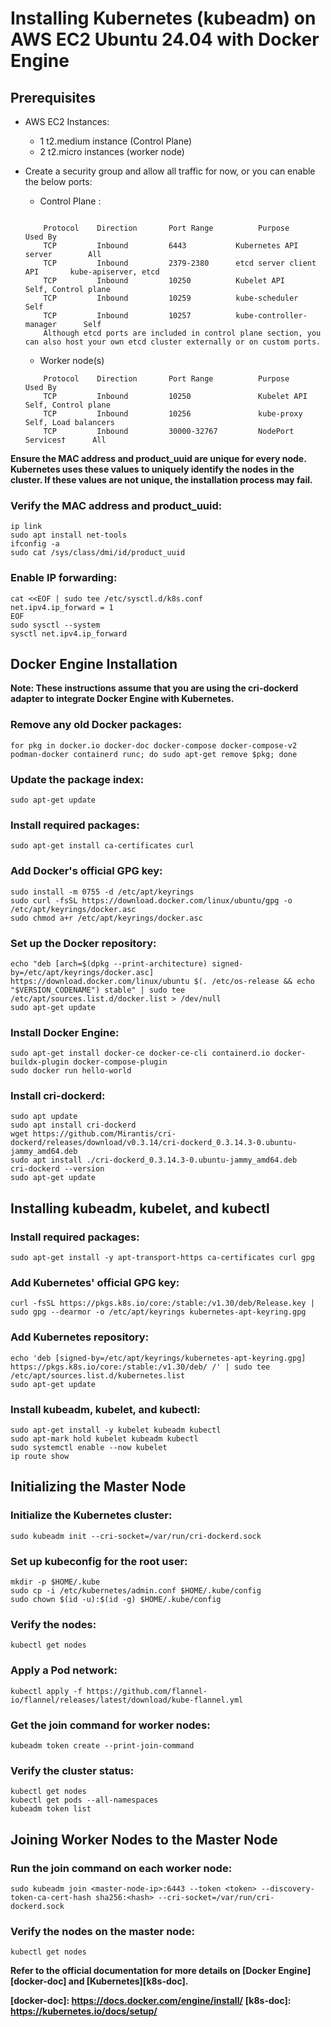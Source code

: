 # Installing Kubernetes (kubeadm) on AWS EC2 Ubuntu 24.04 with Docker Engine

## Prerequisites

* AWS EC2 Instances:
    - 1 t2.medium instance (Control Plane)
    - 2 t2.micro instances (worker node)
* Create a security group and allow all traffic for now, or you can enable the below ports:
    - Control Plane : 
    ```

        Protocol	Direction	    Port Range	        Purpose	                Used By
        TCP	        Inbound	        6443	       Kubernetes API server	    All
        TCP	        Inbound	        2379-2380      etcd server client API	    kube-apiserver, etcd
        TCP	        Inbound	        10250	       Kubelet API                  Self, Control plane
        TCP	        Inbound	        10259	       kube-scheduler	            Self
        TCP	        Inbound	        10257	       kube-controller-manager	    Self
        Although etcd ports are included in control plane section, you can also host your own etcd cluster externally or on custom ports.
    ```

    - Worker node(s)
    ```
        Protocol	Direction	    Port Range	        Purpose	                Used By
        TCP	        Inbound	        10250	            Kubelet API	            Self, Control plane
        TCP	        Inbound	        10256	            kube-proxy	            Self, Load balancers
        TCP	        Inbound	        30000-32767         NodePort Services†	    All
    ```

**Ensure the MAC address and product_uuid are unique for every node. Kubernetes uses these values to uniquely identify the nodes in the cluster. If these values are not unique, the installation process may fail.**

### Verify the MAC address and product_uuid:
```
ip link
sudo apt install net-tools
ifconfig -a
sudo cat /sys/class/dmi/id/product_uuid
```

### Enable IP forwarding:
```
cat <<EOF | sudo tee /etc/sysctl.d/k8s.conf
net.ipv4.ip_forward = 1
EOF
sudo sysctl --system
sysctl net.ipv4.ip_forward
```

## Docker Engine Installation

**Note: These instructions assume that you are using the cri-dockerd adapter to integrate Docker Engine with Kubernetes.**

### Remove any old Docker packages:
```
for pkg in docker.io docker-doc docker-compose docker-compose-v2 podman-docker containerd runc; do sudo apt-get remove $pkg; done
```

### Update the package index:
```
sudo apt-get update
```

### Install required packages:
```
sudo apt-get install ca-certificates curl
```

### Add Docker's official GPG key:
```
sudo install -m 0755 -d /etc/apt/keyrings
sudo curl -fsSL https://download.docker.com/linux/ubuntu/gpg -o /etc/apt/keyrings/docker.asc
sudo chmod a+r /etc/apt/keyrings/docker.asc
```

### Set up the Docker repository:
```
echo "deb [arch=$(dpkg --print-architecture) signed-by=/etc/apt/keyrings/docker.asc] https://download.docker.com/linux/ubuntu $(. /etc/os-release && echo "$VERSION_CODENAME") stable" | sudo tee /etc/apt/sources.list.d/docker.list > /dev/null
sudo apt-get update
```

### Install Docker Engine:
```
sudo apt-get install docker-ce docker-ce-cli containerd.io docker-buildx-plugin docker-compose-plugin
sudo docker run hello-world
```

### Install cri-dockerd:
```
sudo apt update
sudo apt install cri-dockerd
wget https://github.com/Mirantis/cri-dockerd/releases/download/v0.3.14/cri-dockerd_0.3.14.3-0.ubuntu-jammy_amd64.deb
sudo apt install ./cri-dockerd_0.3.14.3-0.ubuntu-jammy_amd64.deb
cri-dockerd --version
sudo apt-get update
```

## Installing kubeadm, kubelet, and kubectl

### Install required packages:
```
sudo apt-get install -y apt-transport-https ca-certificates curl gpg
```

### Add Kubernetes' official GPG key:
```
curl -fsSL https://pkgs.k8s.io/core:/stable:/v1.30/deb/Release.key | sudo gpg --dearmor -o /etc/apt/keyrings kubernetes-apt-keyring.gpg
```

### Add Kubernetes repository:
```
echo 'deb [signed-by=/etc/apt/keyrings/kubernetes-apt-keyring.gpg] https://pkgs.k8s.io/core:/stable:/v1.30/deb/ /' | sudo tee /etc/apt/sources.list.d/kubernetes.list
sudo apt-get update
```

### Install kubeadm, kubelet, and kubectl:
```
sudo apt-get install -y kubelet kubeadm kubectl
sudo apt-mark hold kubelet kubeadm kubectl
sudo systemctl enable --now kubelet
ip route show
```

## Initializing the Master Node

### Initialize the Kubernetes cluster:
```
sudo kubeadm init --cri-socket=/var/run/cri-dockerd.sock
```

### Set up kubeconfig for the root user:
```
mkdir -p $HOME/.kube
sudo cp -i /etc/kubernetes/admin.conf $HOME/.kube/config
sudo chown $(id -u):$(id -g) $HOME/.kube/config
```

### Verify the nodes:
```
kubectl get nodes
```

### Apply a Pod network:
```
kubectl apply -f https://github.com/flannel-io/flannel/releases/latest/download/kube-flannel.yml
```

### Get the join command for worker nodes:
```
kubeadm token create --print-join-command
```

### Verify the cluster status:
```
kubectl get nodes
kubectl get pods --all-namespaces
kubeadm token list
```
## Joining Worker Nodes to the Master Node

### Run the join command on each worker node:
```
sudo kubeadm join <master-node-ip>:6443 --token <token> --discovery-token-ca-cert-hash sha256:<hash> --cri-socket=/var/run/cri-dockerd.sock
```

### Verify the nodes on the master node:
```
kubectl get nodes
```





**Refer to the official documentation for more details on [Docker Engine][docker-doc] and [Kubernetes][k8s-doc].**

**[docker-doc]: https://docs.docker.com/engine/install/**
**[k8s-doc]: https://kubernetes.io/docs/setup/**
